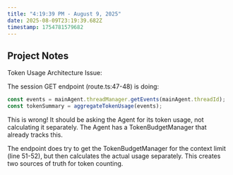 ```yaml
---
title: "4:19:39 PM - August 9, 2025"
date: 2025-08-09T23:19:39.682Z
timestamp: 1754781579682
---
```


## Project Notes

Token Usage Architecture Issue:

The session GET endpoint (route.ts:47-48) is doing:
```typescript
const events = mainAgent.threadManager.getEvents(mainAgent.threadId);
const tokenSummary = aggregateTokenUsage(events);
```

This is wrong! It should be asking the Agent for its token usage, not calculating it separately. The Agent has a TokenBudgetManager that already tracks this.

The endpoint does try to get the TokenBudgetManager for the context limit (line 51-52), but then calculates the actual usage separately. This creates two sources of truth for token counting.
